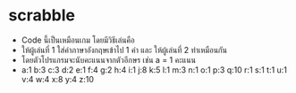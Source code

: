 # scrabble
- Code นี้เป็นเหมือนเกม โดยมีวิธีเล่นคือ
- ให้ผู้เล่นที่ 1 ใส่คำภาษาอังกฤษเข้าไป 1 คำ และ ให้ผู้เล่นที่ 2 ทำเหมือนกัน
- โดยตัวโปรแกรมจะนับคะแนนจากตัวอีกษร เช่น a = 1 คะแนน
- a:1 b:3 c:3 d:2 e:1 f:4 g:2 h:4 i:1 j:8 k:5 l:1 m:3 n:1 o:1 p:3 q:10 r:1 s:1 t:1 u:1 v:4 w:4 x:8 y:4 z:10

